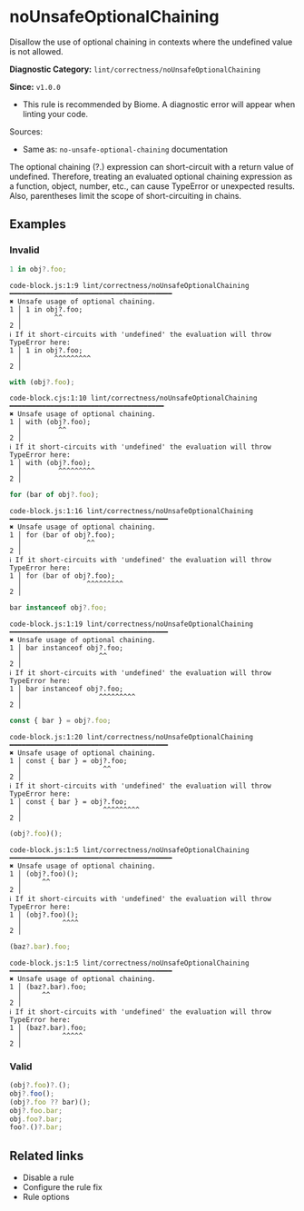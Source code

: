 # noUnsafeOptionalChaining

Disallow the use of optional chaining in contexts where the undefined value is not allowed.

**Diagnostic Category:** `lint/correctness/noUnsafeOptionalChaining`

**Since:** `v1.0.0`

- This rule is recommended by Biome. A diagnostic error will appear when linting your code.

Sources: 
- Same as: `no-unsafe-optional-chaining` documentation

The optional chaining (?.) expression can short-circuit with a return value of undefined. Therefore, treating an evaluated optional chaining expression as a function, object, number, etc., can cause TypeError or unexpected results. Also, parentheses limit the scope of short-circuiting in chains.

## Examples

### Invalid

```js
1 in obj?.foo;
```
```
code-block.js:1:9 lint/correctness/noUnsafeOptionalChaining ━━━━━━━━━━━━━━━━━━━━━━━━━━━━━━━━━━━━━━━━
✖ Unsafe usage of optional chaining.
1 │ 1 in obj?.foo;
  │        ^^
2 │ 
ℹ If it short-circuits with 'undefined' the evaluation will throw TypeError here:
1 │ 1 in obj?.foo;
  │        ^^^^^^^^^
2 │ 
```

```cjs
with (obj?.foo);
```
```
code-block.cjs:1:10 lint/correctness/noUnsafeOptionalChaining ━━━━━━━━━━━━━━━━━━━━━━━━━━━━━━━━━━━━━━
✖ Unsafe usage of optional chaining.
1 │ with (obj?.foo);
  │         ^^
2 │ 
ℹ If it short-circuits with 'undefined' the evaluation will throw TypeError here:
1 │ with (obj?.foo);
  │         ^^^^^^^^^
2 │ 
```

```js
for (bar of obj?.foo);
```
```
code-block.js:1:16 lint/correctness/noUnsafeOptionalChaining ━━━━━━━━━━━━━━━━━━━━━━━━━━━━━━━━━━━━━━━
✖ Unsafe usage of optional chaining.
1 │ for (bar of obj?.foo);
  │                ^^
2 │ 
ℹ If it short-circuits with 'undefined' the evaluation will throw TypeError here:
1 │ for (bar of obj?.foo);
  │                ^^^^^^^^^
2 │ 
```

```js
bar instanceof obj?.foo;
```
```
code-block.js:1:19 lint/correctness/noUnsafeOptionalChaining ━━━━━━━━━━━━━━━━━━━━━━━━━━━━━━━━━━━━━━━
✖ Unsafe usage of optional chaining.
1 │ bar instanceof obj?.foo;
  │                   ^^
2 │ 
ℹ If it short-circuits with 'undefined' the evaluation will throw TypeError here:
1 │ bar instanceof obj?.foo;
  │                   ^^^^^^^^^
2 │ 
```

```js
const { bar } = obj?.foo;
```
```
code-block.js:1:20 lint/correctness/noUnsafeOptionalChaining ━━━━━━━━━━━━━━━━━━━━━━━━━━━━━━━━━━━━━━━
✖ Unsafe usage of optional chaining.
1 │ const { bar } = obj?.foo;
  │                    ^^
2 │ 
ℹ If it short-circuits with 'undefined' the evaluation will throw TypeError here:
1 │ const { bar } = obj?.foo;
  │                    ^^^^^^^^^
2 │ 
```

```js
(obj?.foo)();
```
```
code-block.js:1:5 lint/correctness/noUnsafeOptionalChaining ━━━━━━━━━━━━━━━━━━━━━━━━━━━━━━━━━━━━━━━━
✖ Unsafe usage of optional chaining.
1 │ (obj?.foo)();
  │     ^^
2 │ 
ℹ If it short-circuits with 'undefined' the evaluation will throw TypeError here:
1 │ (obj?.foo)();
  │          ^^^^
2 │ 
```

```js
(baz?.bar).foo;
```
```
code-block.js:1:5 lint/correctness/noUnsafeOptionalChaining ━━━━━━━━━━━━━━━━━━━━━━━━━━━━━━━━━━━━━━━━
✖ Unsafe usage of optional chaining.
1 │ (baz?.bar).foo;
  │     ^^
2 │ 
ℹ If it short-circuits with 'undefined' the evaluation will throw TypeError here:
1 │ (baz?.bar).foo;
  │          ^^^^^
2 │ 
```

### Valid

```js
(obj?.foo)?.();
obj?.foo();
(obj?.foo ?? bar)();
obj?.foo.bar;
obj.foo?.bar;
foo?.()?.bar;
```

## Related links

- Disable a rule
- Configure the rule fix
- Rule options